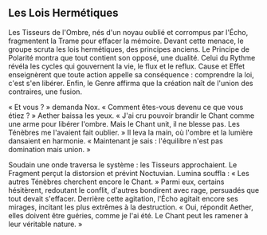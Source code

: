 ## Les Lois Hermétiques

Les Tisseurs de l'Ombre, nés d'un noyau oublié et corrompus par l'Écho, fragmentent la Trame pour effacer la mémoire. Devant cette menace, le groupe scruta les lois hermétiques, des principes anciens. Le Principe de Polarité montra que tout contient son opposé, une dualité. Celui du Rythme révéla les cycles qui gouvernent la vie, le flux et le reflux. Cause et Effet enseignèrent que toute action appelle sa conséquence : comprendre la loi, c'est s'en libérer. Enfin, le Genre affirma que la création naît de l'union des contraires, une fusion.

« Et vous ? » demanda Nox. « Comment êtes-vous devenu ce que vous étiez ? » Aether baissa les yeux. « J'ai cru pouvoir brandir le Chant comme une arme pour libérer l'ombre. Mais le Chant unit, il ne blesse pas. Les Ténèbres me l'avaient fait oublier. » Il leva la main, où l'ombre et la lumière dansaient en harmonie. « Maintenant je sais : l'équilibre n'est pas domination mais union. »

Soudain une onde traversa le système : les Tisseurs approchaient. Le Fragment perçut la distorsion et prévint Noctuvian. Lumina souffla : « Les autres Ténèbres cherchent encore le Chant. » Parmi eux, certains hésitèrent, redoutant le conflit, d'autres bondirent avec rage, persuadés que tout devait s'effacer. Derrière cette agitation, l'Écho agitait encore ses mirages, incitant les plus extrêmes à la destruction. « Oui, répondit Aether, elles doivent être guéries, comme je l'ai été. Le Chant peut les ramener à leur véritable nature. »